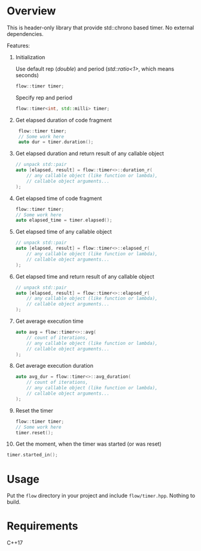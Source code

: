 # Overview

This is header-only library that provide std::chrono based timer. No external dependencies.

Features:

1. Initialization

    Use default rep (_double_) and period (_std::ratio<1>_, which means seconds)
    ```c++
    flow::timer timer;
    ```

    Specify rep and period
    ```c++
    flow::timer<int, std::milli> timer;
    ```
   
2. Get elapsed duration of code fragment
   ```c++
    flow::timer timer;
    // Some work here
    auto dur = timer.duration();
    ```
   
3. Get elapsed duration and return result of any callable object
   ```c++
   // unpack std::pair
   auto [elapsed, result] = flow::timer<>::duration_r(
       // any callable object (like function or lambda),
       // callable object arguments...
   );
    ```
   
4. Get elapsed time of code fragment
    ```c++
    flow::timer timer;
    // Some work here
    auto elapsed_time = timer.elapsed();
    ```
   
5. Get elapsed time of any callable object
   ```c++
   // unpack std::pair
   auto [elapsed, result] = flow::timer<>::elapsed_r(
       // any callable object (like function or lambda),
       // callable object arguments...
   );
    ```
   
6. Get elapsed time and return result of any callable object
   ```c++
   // unpack std::pair
   auto [elapsed, result] = flow::timer<>::elapsed_r(
       // any callable object (like function or lambda),
       // callable object arguments...
   );
   ```
   
7. Get average execution time
   ```c++
   auto avg = flow::timer<>::avg(
       // count of iterations,
       // any callable object (like function or lambda),
       // callable object arguments...        
   );
   ```

8. Get average execution duration
   ```c++
   auto avg_dur = flow::timer<>::avg_duration(
       // count of iterations,
       // any callable object (like function or lambda),
       // callable object arguments...   
   );
   ```

9. Reset the timer
    ```c++
    flow::timer timer;
    // Some work here
    timer.reset();
    ```

10. Get the moment, when the timer was started (or was reset)
   ```c++
   timer.started_in();
   ```
   
# Usage

Put the `flow` directory in your project and include `flow/timer.hpp`. Nothing to build.

# Requirements

C++17